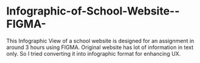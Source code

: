 # Infographic-of-School-Website--FIGMA-
This Infographic View of a school website is designed for an assignment in around 3 hours using FIGMA. Original website has lot of information in text only. So I tried converting it into infographic format for enhancing UX.
